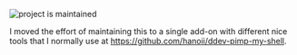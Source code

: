 ![project is maintained](https://img.shields.io/maintenance/no/2024.svg)

I moved the effort of maintaining this to a single add-on with different nice tools that I normally use at https://github.com/hanoii/ddev-pimp-my-shell.
